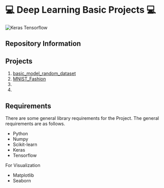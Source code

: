 # 💻 Deep Learning Basic Projects 💻

![Keras Tensorflow](https://miro.medium.com/max/700/0*BrC7o-KTt54z948C.jpg)

## Repository Information

## Projects
1. [basic_model_random_dataset](https://github.com/alicenkbaytop/DL-Tensorflow-Keras/tree/main/basic_model_random_dataset)
2. [MNIST_Fashion](https://github.com/alicenkbaytop/DL-Tensorflow-Keras/blob/main/MNIST_Fashion.ipynb)
3. 
4. 

## Requirements

There are some general library requirements for the Project. The general requirements are as follows.
 * Python
 *	Numpy
 *	Scikit-learn
 * Keras
 * Tensorflow
 
For Visualization
 *	Matplotlib
 *	Seaborn
